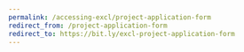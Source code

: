 ```yaml
---
permalink: /accessing-excl/project-application-form
redirect_from: /project-application-form
redirect_to: https://bit.ly/excl-project-application-form
---
```

